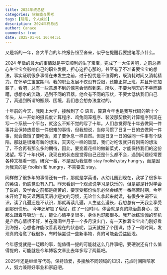 ```yaml
---
title: 2024年终总结
categories: 软技能与思考
tags: [随笔, 个人成长]
description: 2024年终总结
author: Canace
comments: true
date: 2025-01-01 10:44:51
---
```

又是新的一年，各大平台的年终报告纷至沓来，似乎在提醒我要提笔写点什么。

2024 年做的最大的事情就是平安顺利的生了宝宝，完成了一大任务吧，之前总担心生宝宝会影响自己的职业发展，担心这担心那的，甚至有了不准备要宝宝的想法，事实证明很多事情在未发生之前，过于担忧是不值得的，既消耗时间又消耗精力。在怀孕生宝宝期间，我的职业发展不仅没有受限，还能正常上班，并且升职加薪了，看吧，总有一些意想不到的惊喜会悄然到来，所以，不要为明天的不幸而踌躇，想想水的流动，遇到不同的容器，他会有不同的形状，不要太低估我们自己了，真遇到所谓的瓶颈、困境，我们总会想办法度过的。

十年前的今天，我刚上大学，接触到了 C 语言，算算今年也是我写代码的第十个年头，从一开始的摄氏度计算程序、鸡兔同笼程序、裴波那契数列计算程序到现在写一个系统一个平台，就这么不知不觉的写了十年。人们总觉得花十年去做同一件事并且保持热爱是一件很难的事情，但我想说，当你习惯了日复一日的去做同一件事，就会像饿了要吃饭，累了要休息一样自然。但是日复一日的做同一件事有个缺陷，那就是很难有新的想法，天天吃一样的饭菜，我们对吃饭就只有刚需的想法了，不会再有那么多的期待，因此，要变着花样的做新菜式，才能保持我们的这份渴望。写了十年代码，我现在的状态是觉得自己还是什么都不会，遇到问题经常要各种文档看一圈，研究一番，不是因为我信奉 stay foolish,stay hungry，而是因为我真的是 foolish 和 hungry，不需要去 stay。

同样做了很多年的事情还有一件，那就是学英语，从幼儿园到现在，我学了很多年的英语，仍感觉没有入门。昨天看到一个观点说学习是快乐的，但是那是针对学会了说的，没学会之前都是痛苦的，要享受那份快乐必然会经历一番痛苦时期，今年末开始了每天读两篇英语小短文的习惯，无论什么拿起来就读，有很多生词不认识，读了几遍还是不认识，那就再读几遍，人生这么漫长，我想总有一天我会享受到那份快乐。
今年还解锁了瑜伽，练了一段时间，体会就是真的能治愈身心，就那么跟着呼吸动一动，能让心情平复很多，身体也舒服很多。我开始练瑜伽的契机是产后心情很不好，关在房间坐月子一个多月没出门，有一天推着宝宝出门刚好看到海报，心想也许能改善我现在的状态呢，当天就报了个团课，练了一段时间，发现真的治愈了我很多，有时候尝试一些新事物，真的可能会受益匪浅。

今年感觉就是一眨眼的事，能值得一提的可能就这么几件事吧，要硬说还有什么值得提的，可能就是今年博客文章比去年多写了两篇吧。

2025年还是继续写代码，保持热爱，多接触不同领域的知识，花点时间陪陪家人，努力兼顾好事业和家庭吧。
